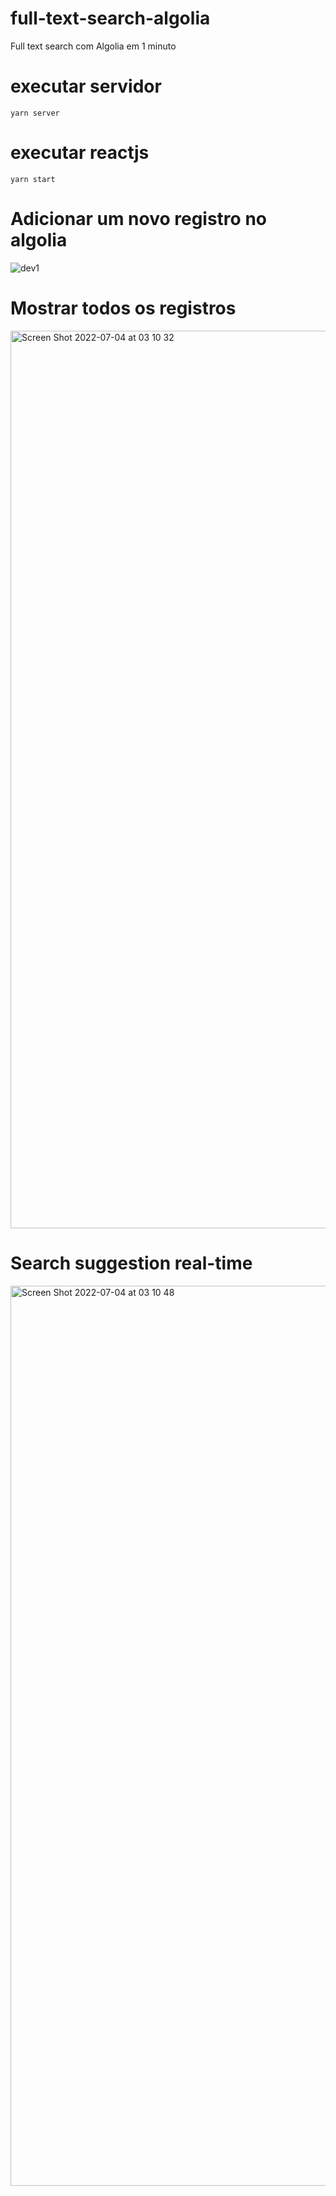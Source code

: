 # full-text-search-algolia
Full text search com Algolia em 1 minuto

# executar servidor
`yarn server`

# executar reactjs
`yarn start`

# Adicionar um novo registro no algolia
![dev1](https://user-images.githubusercontent.com/3135444/177092317-ddf71170-45a2-45d6-920d-33b021f76e70.jpg)

# Mostrar todos os registros
<img width="1436" alt="Screen Shot 2022-07-04 at 03 10 32" src="https://user-images.githubusercontent.com/3135444/177092397-dd3cad32-f170-4682-bfdd-28ce9e898f26.png">

# Search suggestion real-time
<img width="1440" alt="Screen Shot 2022-07-04 at 03 10 48" src="https://user-images.githubusercontent.com/3135444/177092737-324a3dea-0398-483f-85f1-cee95e62276f.png">

